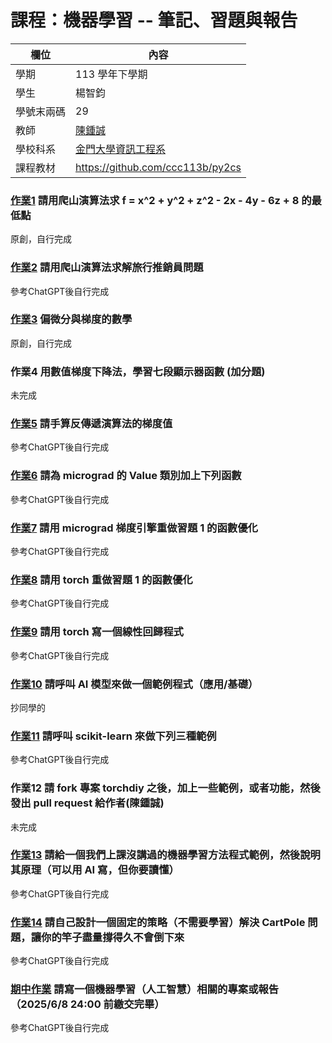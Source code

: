 # 課程：機器學習 --  筆記、習題與報告

欄位 | 內容
-----|--------
學期 | 113 學年下學期
學生 |  楊智鈞
學號末兩碼 | 29
教師 | [陳鍾誠](https://www.nqu.edu.tw/educsie/index.php?act=blog&code=list&ids=4)
學校科系 | [金門大學資訊工程系](https://www.nqu.edu.tw/educsie/index.php)
課程教材 | https://github.com/ccc113b/py2cs

### [作業1](https://github.com/yang930208/_ml/blob/main/%E4%BD%9C%E6%A5%AD1/hillClimbing2.py) 請用爬山演算法求 f = x^2 + y^2 + z^2 - 2x - 4y - 6z + 8 的最低點
原創，自行完成
### [作業2](https://github.com/yang930208/_ml/blob/main/%E4%BD%9C%E6%A5%AD2/Hillclimbing.py) 請用爬山演算法求解旅行推銷員問題
參考ChatGPT後自行完成
### [作業3](https://github.com/yang930208/_ml/blob/main/%E4%BD%9C%E6%A5%AD3/IMG_2770.JPG) 偏微分與梯度的數學
原創，自行完成
### 作業4 用數值梯度下降法，學習七段顯示器函數 (加分題)
未完成
### [作業5](https://github.com/yang930208/_ml/blob/main/%E4%BD%9C%E6%A5%AD5/%E7%BF%92%E9%A1%8C5_250522_105828.pdf) 請手算反傳遞演算法的梯度值
參考ChatGPT後自行完成
### [作業6](https://github.com/yang930208/_ml/blob/main/%E4%BD%9C%E6%A5%AD6/engine.py) 請為 micrograd 的 Value 類別加上下列函數
參考ChatGPT後自行完成
### [作業7](https://github.com/yang930208/_ml/blob/main/%E4%BD%9C%E6%A5%AD7/micrograd.py) 請用 micrograd 梯度引擎重做習題 1 的函數優化
參考ChatGPT後自行完成
### [作業8](https://github.com/yang930208/_ml/blob/main/%E4%BD%9C%E6%A5%AD8/torch.py) 請用 torch 重做習題 1 的函數優化
參考ChatGPT後自行完成
### [作業9](https://github.com/yang930208/_ml/blob/main/%E4%BD%9C%E6%A5%AD9/torch.py) 請用 torch 寫一個線性回歸程式
參考ChatGPT後自行完成
### [作業10](https://github.com/yang930208/_ml/blob/main/%E4%BD%9C%E6%A5%AD10/hw10.py) 請呼叫 AI 模型來做一個範例程式（應用/基礎）
抄同學的
### [作業11](https://github.com/yang930208/_ml/tree/main/%E4%BD%9C%E6%A5%AD11) 請呼叫 scikit-learn 來做下列三種範例
參考ChatGPT後自行完成
### 作業12 請 fork 專案 torchdiy 之後，加上一些範例，或者功能，然後發出 pull request 給作者(陳鍾誠)
未完成
### [作業13](https://github.com/yang930208/_ml/tree/main/%E4%BD%9C%E6%A5%AD13) 請給一個我們上課沒講過的機器學習方法程式範例，然後說明其原理（可以用 AI 寫，但你要讀懂）
參考ChatGPT後自行完成
### [作業14](https://github.com/yang930208/_ml/blob/main/%E4%BD%9C%E6%A5%AD14/hw14.py) 請自己設計一個固定的策略（不需要學習）解決 CartPole 問題，讓你的竿子盡量撐得久不會倒下來
參考ChatGPT後自行完成
### [期中作業](https://github.com/yang930208/_ml/tree/main/%E6%9C%9F%E4%B8%AD) 請寫一個機器學習（人工智慧）相關的專案或報告（2025/6/8 24:00 前繳交完畢）
參考ChatGPT後自行完成